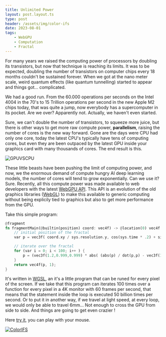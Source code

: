 ```yaml
---
title: Unlimited Power
layout: post.layout.ts
type: post
header: /assets/img/color-ifs
date: 2023-08-01
tags:
    - WebGPU
    - Computation
    - Fractal
---
```


For many years we raised the computing power of processors by doubling its transistors, but now that technique is reaching its limits. It was to be expected, doubling the number of transistors on computer chips every 18 months couldn't be sustained forever. When we got at the nano meter scale, weird quantum effects (like quantum tunnelling) started to appear and things got... complicated.

We had a good run. From the 60.000 operations per seconds on the Intel 4004 in the 70's to 15 Trillion operations per second in the new Apple M2 chips today, that was quite a jump, now everybody has a supercomputer in its pocket.  Are we over? Apparently not. Actually, we haven't even started. 

Sure, we can't double the number of transistors, to squeeze more juice, but there is other ways to get more raw compute power, **parallelism**, raising the number of cores is the new way forward. Gone are the days were CPU had only one core, today the latest CPU's typically have tens of computing cores, but even they are been outpaced by the latest GPU inside your graphics card with many thousands of cores. The end result is this.

![GPUVSCPU](/assets/img/svg/gpu3.webp)

These little beasts have been pushing the limit of computing power, and now, we the enormous demand of compute hungry AI deep learning models, the number of cores will tend to grow exponentially. Can we use it? Sure. Recently, all this compute power was made available to web developers with the latest [WebGPU API](https://www.w3.org/TR/webgpu/). This API is an evolution of the old graphics libraries ([WebGL](https://registry.khronos.org/webgl/specs/latest/1.0/)) to make this available to generic computing without being explicily tied to graphics but also to get more performance from the GPU.

Take this simple program:

```rust
@fragment
fn fragmentMain(@builtin(position) coord: vec4f) -> @location(0) vec4f {
    // initial position of the fractal
    var p = vec3f( coord.xy / sys.resolution.y, cos(sys.time * .2) + sin(sys.time * .1));

    // iterate over the fractal
    for (var i = 0; i < 100; i++ ) {
        p = (vec3f(1.2,0.999,0.999) * abs( (abs(p) / dot(p,p) - vec3f(1.0 - sys.mouse.y*.1, .9,(sys.mouse.x - .5) * 0.5)) )).xzy;
    }
    return vec4f(p, 1);
}
```

It's written in [WGSL](https://www.w3.org/TR/WGSL/), an it's a little program that can be runed for every pixel of the screen. If we take that this program can iterates 100 times over a function for every pixel in a 4K monitor with 60 frames per second, that means that the statement inside the loop is executed 50 billion times per second. Or to put it in another way, if we travel at light speed, at every loop, we would only be able to travel 6mm... Not enough to cross the GPU from side to side. And things are going to get even crazier !


Here [try it](/sketches/colorIFS/), you can play with your mouse.

[![ColorIFS](/assets/img/color-ifs-big.webp)](/sketches/colorIFS/)
